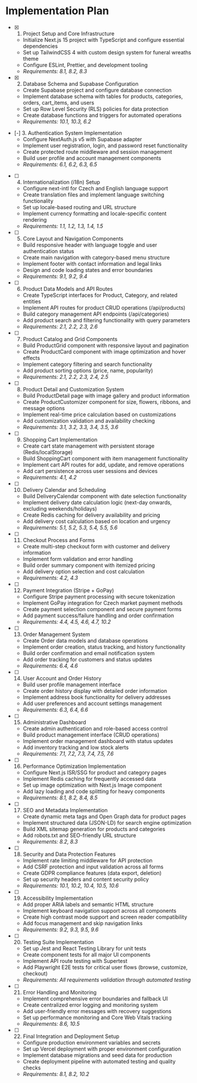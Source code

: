 # Implementation Plan

- [x] 1. Project Setup and Core Infrastructure
  - Initialize Next.js 15 project with TypeScript and configure essential dependencies
  - Set up TailwindCSS 4 with custom design system for funeral wreaths theme
  - Configure ESLint, Prettier, and development tooling
  - _Requirements: 8.1, 8.2, 8.3_

- [x] 2. Database Schema and Supabase Configuration
  - Create Supabase project and configure database connection
  - Implement database schema with tables for products, categories, orders, cart_items, and users
  - Set up Row Level Security (RLS) policies for data protection
  - Create database functions and triggers for automated operations
  - _Requirements: 10.1, 10.3, 6.2_

- [-] 3. Authentication System Implementation
  - Configure NextAuth.js v5 with Supabase adapter
  - Implement user registration, login, and password reset functionality
  - Create protected route middleware and session management
  - Build user profile and account management components
  - _Requirements: 6.1, 6.2, 6.3, 6.5_

- [ ] 4. Internationalization (i18n) Setup
  - Configure next-intl for Czech and English language support
  - Create translation files and implement language switching functionality
  - Set up locale-based routing and URL structure
  - Implement currency formatting and locale-specific content rendering
  - _Requirements: 1.1, 1.2, 1.3, 1.4, 1.5_

- [ ] 5. Core Layout and Navigation Components
  - Build responsive header with language toggle and user authentication status
  - Create main navigation with category-based menu structure
  - Implement footer with contact information and legal links
  - Design and code loading states and error boundaries
  - _Requirements: 9.1, 9.2, 9.4_

- [ ] 6. Product Data Models and API Routes
  - Create TypeScript interfaces for Product, Category, and related entities
  - Implement API routes for product CRUD operations (/api/products)
  - Build category management API endpoints (/api/categories)
  - Add product search and filtering functionality with query parameters
  - _Requirements: 2.1, 2.2, 2.3, 2.6_

- [ ] 7. Product Catalog and Grid Components
  - Build ProductGrid component with responsive layout and pagination
  - Create ProductCard component with image optimization and hover effects
  - Implement category filtering and search functionality
  - Add product sorting options (price, name, popularity)
  - _Requirements: 2.1, 2.2, 2.3, 2.4, 2.5_

- [ ] 8. Product Detail and Customization System
  - Build ProductDetail page with image gallery and product information
  - Create ProductCustomizer component for size, flowers, ribbons, and message options
  - Implement real-time price calculation based on customizations
  - Add customization validation and availability checking
  - _Requirements: 3.1, 3.2, 3.3, 3.4, 3.5, 3.6_

- [ ] 9. Shopping Cart Implementation
  - Create cart state management with persistent storage (Redis/localStorage)
  - Build ShoppingCart component with item management functionality
  - Implement cart API routes for add, update, and remove operations
  - Add cart persistence across user sessions and devices
  - _Requirements: 4.1, 4.2_

- [ ] 10. Delivery Calendar and Scheduling
  - Build DeliveryCalendar component with date selection functionality
  - Implement delivery date calculation logic (next-day onwards, excluding weekends/holidays)
  - Create Redis caching for delivery availability and pricing
  - Add delivery cost calculation based on location and urgency
  - _Requirements: 5.1, 5.2, 5.3, 5.4, 5.5, 5.6_

- [ ] 11. Checkout Process and Forms
  - Create multi-step checkout form with customer and delivery information
  - Implement form validation and error handling
  - Build order summary component with itemized pricing
  - Add delivery option selection and cost calculation
  - _Requirements: 4.2, 4.3_

- [ ] 12. Payment Integration (Stripe + GoPay)
  - Configure Stripe payment processing with secure tokenization
  - Implement GoPay integration for Czech market payment methods
  - Create payment selection component and secure payment forms
  - Add payment success/failure handling and order confirmation
  - _Requirements: 4.4, 4.5, 4.6, 4.7, 10.2_

- [ ] 13. Order Management System
  - Create Order data models and database operations
  - Implement order creation, status tracking, and history functionality
  - Build order confirmation and email notification system
  - Add order tracking for customers and status updates
  - _Requirements: 6.4, 4.6_

- [ ] 14. User Account and Order History
  - Build user profile management interface
  - Create order history display with detailed order information
  - Implement address book functionality for delivery addresses
  - Add user preferences and account settings management
  - _Requirements: 6.3, 6.4, 6.6_

- [ ] 15. Administrative Dashboard
  - Create admin authentication and role-based access control
  - Build product management interface (CRUD operations)
  - Implement order management dashboard with status updates
  - Add inventory tracking and low stock alerts
  - _Requirements: 7.1, 7.2, 7.3, 7.4, 7.5, 7.6_

- [ ] 16. Performance Optimization Implementation
  - Configure Next.js ISR/SSG for product and category pages
  - Implement Redis caching for frequently accessed data
  - Set up image optimization with Next.js Image component
  - Add lazy loading and code splitting for heavy components
  - _Requirements: 8.1, 8.2, 8.4, 8.5_

- [ ] 17. SEO and Metadata Implementation
  - Create dynamic meta tags and Open Graph data for product pages
  - Implement structured data (JSON-LD) for search engine optimization
  - Build XML sitemap generation for products and categories
  - Add robots.txt and SEO-friendly URL structure
  - _Requirements: 8.2, 8.3_

- [ ] 18. Security and Data Protection Features
  - Implement rate limiting middleware for API protection
  - Add CSRF protection and input validation across all forms
  - Create GDPR compliance features (data export, deletion)
  - Set up security headers and content security policy
  - _Requirements: 10.1, 10.2, 10.4, 10.5, 10.6_

- [ ] 19. Accessibility Implementation
  - Add proper ARIA labels and semantic HTML structure
  - Implement keyboard navigation support across all components
  - Create high contrast mode support and screen reader compatibility
  - Add focus management and skip navigation links
  - _Requirements: 9.2, 9.3, 9.5, 9.6_

- [ ] 20. Testing Suite Implementation
  - Set up Jest and React Testing Library for unit tests
  - Create component tests for all major UI components
  - Implement API route testing with Supertest
  - Add Playwright E2E tests for critical user flows (browse, customize, checkout)
  - _Requirements: All requirements validation through automated testing_

- [ ] 21. Error Handling and Monitoring
  - Implement comprehensive error boundaries and fallback UI
  - Create centralized error logging and monitoring system
  - Add user-friendly error messages with recovery suggestions
  - Set up performance monitoring and Core Web Vitals tracking
  - _Requirements: 8.6, 10.5_

- [ ] 22. Final Integration and Deployment Setup
  - Configure production environment variables and secrets
  - Set up Vercel deployment with proper environment configuration
  - Implement database migrations and seed data for production
  - Create deployment pipeline with automated testing and quality checks
  - _Requirements: 8.1, 8.2, 10.2_
